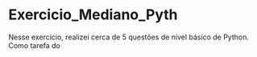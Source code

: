 # Exercicio_Mediano_Pyth
Nesse exercício, realizei cerca de 5 questões de nível básico de Python. Como tarefa do 
